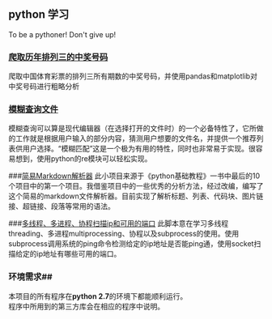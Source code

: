 ## python 学习
To be a pythoner! Don't give up!

### [爬取历年排列三的中奖号码](https://github.com/LooEv/learning-python/tree/master/winning_numbers_of_pailiesan) ##
爬取中国体育彩票的排列三所有期数的中奖号码，并使用pandas和matplotlib对中奖号码进行粗略分析

### [模糊查询文件](https://github.com/LooEv/learning-python/tree/master/fuzzyfinder)
模糊查询可以算是现代编辑器（在选择打开的文件时）的一个必备特性了，它所做的工作就是根据用户输入的部分内容，猜测用户想要的文件名，并提供一个推荐列表供用户选择。“模糊匹配”这是一个极为有用的特性，同时也非常易于实现。很容易想到，使用python的re模块可以轻松实现。

###[简易Markdown解析器](https://github.com/LooEv/learning-python/tree/master/SimpleMarkdown)
此小项目来源于《python基础教程》一书中最后的10个项目中的第一个项目。我借鉴项目中的一些优秀的分析方法，经过改编，编写了这个简易的markdown文件解析器。目前实现了解析标题、列表、代码块、图片链接、超链接、段落等常用的语法。

###[多线程、多进程、协程扫描ip和可用的端口](https://github.com/LooEv/learning-python/tree/master/scan_ip_port)
此脚本意在学习多线程threading、多进程multiprocessing、协程以及subprocess的使用。使用subprocess调用系统的ping命令检测给定的ip地址是否能ping通，使用socket扫描给定的ip地址有哪些可用的端口。

### 环境需求##
本项目的所有程序在**python 2.7**的环境下都能顺利运行。  
程序中所用到的第三方库会在相应的程序中说明。